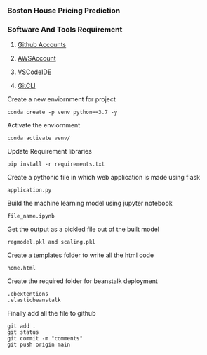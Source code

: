 ### Boston House Pricing Prediction

### Software And Tools Requirement

1. [Github Accounts](https://github.com)

2. [AWSAccount](https://aws.amazon.com/)

3. [VSCodeIDE](https://code.visualstudio.com/Download)

4. [GitCLI](https://cli.github.com/)

Create a new enviornment for project
    
    
    conda create -p venv python==3.7 -y
    

Activate the enviornment
    
    conda activate venv/
    
Update Requirement libraries

    pip install -r requirements.txt

Create a pythonic file in which web application is made using flask

    application.py

Build the machine learning model using jupyter notebook
     
    file_name.ipynb

Get the output as a pickled file out of the built model

    regmodel.pkl and scaling.pkl

Create a templates folder to write all the html code

    home.html

Create the required folder for beanstalk deployment

    .ebextentions
    .elasticbeanstalk

Finally add all the file to github

    git add .
    git status
    git commit -m "comments"
    git push origin main



